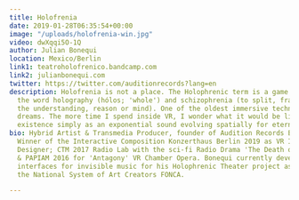 ```yaml
---
title: Holofrenia
date: 2019-01-28T06:35:54+00:00
image: "/uploads/holofrenia-win.jpg"
video: dwXqqi5O-1Q
author: Julian Bonequi
location: Mexico/Berlin
link1: teatroholofrenico.bandcamp.com
link2: julianbonequi.com
twitter: https://twitter.com/auditionrecords?lang=en
description: Holofrenia is not a place. The Holophrenic term is a game derived from
  the word holography (hólos; 'whole') and schizophrenia (to split, fragment, or break
  the understanding, reason or mind). One of the oldest immersive technologies is
  dreams. The more time I spend inside VR, I wonder what it would be like to inhabit
  existence simply as an exponential sound evolving spatially for eternity...
bio: Hybrid Artist & Transmedia Producer, founder of Audition Records Berlin-Mexico.
  Winner of the Interactive Composition Konzerthaus Berlin 2019 as VR Interactive
  Designer; CTM 2017 Radio Lab with the sci-fi Radio Drama 'The Death of The Anthropocene'
  & PAPIAM 2016 for 'Antagony' VR Chamber Opera. Bonequi currently develops interactive
  interfaces for invisible music for his Holophrenic Theater project as Member of
  the National System of Art Creators FONCA.

---
```

